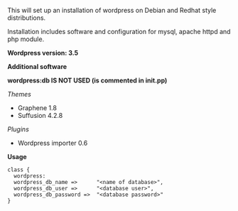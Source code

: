 This will set up an installation of wordpress on Debian and Redhat style distributions.

Installation includes software and configuration for mysql, apache httpd and php module.

__Wordpress version: 3.5__

__Additional software__

__wordpress:db IS NOT USED (is commented in init.pp)__

_Themes_
* Graphene 1.8
* Suffusion 4.2.8

_Plugins_
* Wordpress importer 0.6

__Usage__

    class {
      wordpress:
      wordpress_db_name =>      "<name of database>",
      wordpress_db_user =>      "<database user>",
      wordpress_db_password =>  "<database password>"
    }
